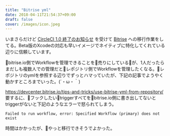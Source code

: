 ```yaml
---
title: "Bitrise yml"
date: 2018-04-11T21:54:37+09:00
draft: false
cover: /images/icon.jpeg
---
```


いまさらだけど [CircleCI 1.0 終了のお知らせ](https://circleci.com/blog/sunsetting-1-0/) を受けて [Bitrise](https://www.bitrise.io) への移行作業をしてる。Beta版のXcodeの対応も早いイメージでネイティブに特化してくれている辺りに信頼しています。

bitrise.io側でWorkflowを管理できることを売りにしているが、1人だったらまだしも複数人での管理だとレポジトリ側でWorkflowを管理したくなる。レポジトリのymlを参照する辺りでずっとハマっていたが、下記の記事でようやく動かすところまでいった。(´・ω・｀)

https://devcenter.bitrise.io/tips-and-tricks/use-bitrise-yml-from-repository/
要するに、フックしたいtriggerすべてをbitrise.io側に書き出してないとtriggerがないと下記のようなエラーで怒られてしまう。
```
Failed to run workflow, error: Specified Workflow (primary) does not exist
```

時間はかかったが、やっと移行できそうでよかった。